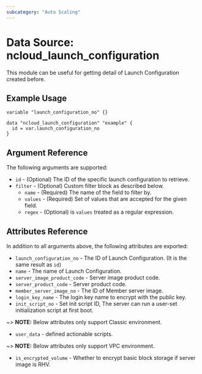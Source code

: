 ```yaml
---
subcategory: "Auto Scaling"
---
```



# Data Source: ncloud_launch_configuration

This module can be useful for getting detail of Launch Configuration created before.

## Example Usage

```hcl
variable "launch_configuration_no" {}

data "ncloud_launch_configuration" "example" {
  id = var.launch_configuration_no
}
```

## Argument Reference

The following arguments are supported:

* `id` - (Optional) The ID of the specific launch configuration to retrieve.
* `filter` - (Optional) Custom filter block as described below.
    * `name` - (Required) The name of the field to filter by.
    * `values` - (Required) Set of values that are accepted for the given field.
    * `regex` - (Optional) is `values` treated as a regular expression.

## Attributes Reference

In addition to all arguments above, the following attributes are exported:

* `launch_configuration_no` - The ID of Launch Configuration. (It is the same result as `id`)
* `name` - The name of Launch Configuration.
* `server_image_product_code` - Server image product code.
* `server_product_code` - Server product code.
* `member_server_image_no` - The ID of Member server image.
* `login_key_name` - The login key name to encrypt with the public key.
* `init_script_no` - Set init script ID, The server can run a user-set initialization script at first boot.

~> **NOTE:** Below attributes only support Classic environment.

* `user_data` - defined actionable scripts.

~> **NOTE:** Below attributes only support VPC environment.

* `is_encrypted_volume` - Whether to encrypt basic block storage if server image is RHV.